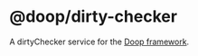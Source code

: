 @doop/dirty-checker
==================

A dirtyChecker service for the [Doop framework](https://github.com/MomsFriendlyDevCo/Doop).
